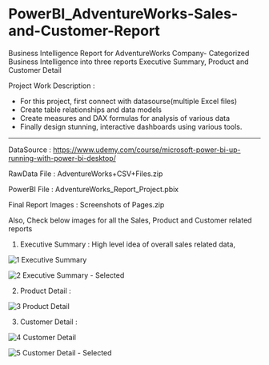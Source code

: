 # PowerBI_AdventureWorks-Sales-and-Customer-Report
Business Intelligence Report for AdventureWorks Company- Categorized Business Intelligence into three reports Executive Summary, Product and Customer Detail

Project Work Description : 

- For this project, first connect with datasourse(multiple Excel files)
- Create table relationships and data models
- Create measures and DAX formulas for analysis of various data
- Finally design stunning, interactive dashboards using various tools.


----------------------------------------------------------------------------------------------------------------------------------------------------


DataSource : https://www.udemy.com/course/microsoft-power-bi-up-running-with-power-bi-desktop/

RawData File : AdventureWorks+CSV+Files.zip

PowerBI File : AdventureWorks_Report_Project.pbix

Final Report Images : Screenshots of Pages.zip

Also, Check below images for all the Sales, Product and Customer related reports

1. Executive Summary : High level idea of overall sales related data, 


![1  Executive Summary](https://user-images.githubusercontent.com/19344819/227928092-24316998-cdb7-4d28-ad6e-b0d351322320.PNG)

![2  Executive Summary - Selected](https://user-images.githubusercontent.com/19344819/227928261-4e0448dd-646b-4722-9d0c-64011e0fb172.png)


2. Product Detail : 

![3  Product Detail](https://user-images.githubusercontent.com/19344819/227928338-ed740081-aaf1-46c9-a7aa-acb53edb5043.PNG)


3. Customer Detail :


![4  Customer Detail](https://user-images.githubusercontent.com/19344819/227928413-5d4ab3f4-c00c-4d0b-885a-05980526e5ad.PNG)

![5  Customer Detail  - Selected](https://user-images.githubusercontent.com/19344819/227928436-4bad586d-92ca-4306-9dd0-36bcb5d1bdc9.png)
